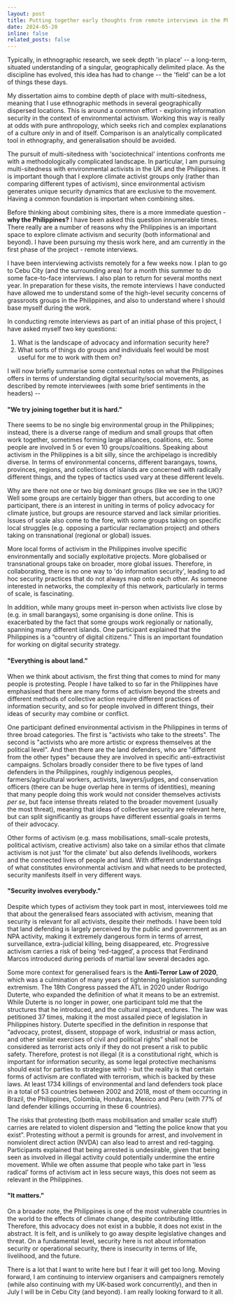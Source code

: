 ```yaml
---
layout: post
title: Putting together early thoughts from remote interviews in the Philippines
date: 2024-05-20 
inline: false
related_posts: false
---
```


Typically, in ethnographic research, we seek depth 'in place' -- a long-term, situated understanding of a singular, geographically delimited place. As the discipline has evolved, this idea has had to change -- the 'field' can be a lot of things these days.

My dissertation aims to combine depth of place with multi-sitedness, meaning that I use ethnographic methods in several geographically dispersed locations. This is around a common effort - exploring information security in the context of environmental activism. Working this way is really at odds with pure anthropology, which seeks rich and complex explanations of a culture *only* in and of itself. Comparison is an analytically complicated tool in ethnography, and generalisation should be avoided.

The pursuit of multi-sitedness with 'sociotechnical' intentions confronts me with a methodologically complicated landscape. In particular, I am pursuing multi-sitedness with environmental activists in the UK and the Philippines. It is important though that I explore climate activist groups only (rather than comparing different types of activism), since environmental activism generates unique security dynamics that are exclusive to the movement. Having a common foundation is important when combining sites. 

Before thinking about combining sites, there is a more immediate question - **why the Philippines?** I have been asked this question innumerable times. There really are a number of reasons why the Philippines is an important space to explore climate activism and security (both informational and beyond). I have been pursuing my thesis work here, and am currently in the first phase of the project - remote interviews. 

I have been interviewing activists remotely for a few weeks now. I plan to go to Cebu City (and the surrounding area) for a month this summer to do some face-to-face interviews. I also plan to return for several months next year. In preparation for these visits, the remote interviews I have conducted have allowed me to understand some of the high-level security concerns of grassroots groups in the Philippines, and also to understand where I should base myself during the work. 

In conducting remote interviews as part of an initial phase of this project, I have asked myself two key questions:

1. What is the landscape of advocacy and information security here?
2. What sorts of things do groups and individuals feel would be most useful for me to work with them on?

I will now briefly summarise some contextual notes on what the Philippines offers in terms of understanding digital security/social movements, as described by remote interviewees (with some brief sentiments in the headers) --

#### "We try joining together but it is hard."

There seems to be no single big environmental group in the Philippines; instead, there is a diverse range of medium and small groups that often work together, sometimes forming large alliances, coalitions, etc. Some people are involved in 5 or even 10 groups/coalitions. Speaking about activism in the Philippines is a bit silly, since the archipelago is incredibly diverse. In terms of environmental concerns, different  barangays, towns, provinces, regions, and collections of islands are concerned with radically different things, and the types of tactics used vary at these different levels.

Why are there not one or two big dominant groups (like we see in the UK)? Well some groups are certainly bigger than others, but according to one participant, there *is* an interest in uniting in terms of policy advocacy for climate justice, but groups are resource starved and lack similar priorities. Issues of scale also come to the fore, with some groups taking on specific local struggles (e.g. opposing a particular reclamation project) and others taking on transnational (regional or global) issues. 

More local forms of activism in the Philippines involve specific environmentally and socially exploitative projects. More globalised or transnational groups take on broader, more global issues. Therefore, in collaborating, there is no one way to 'do information security', leading to ad hoc security practices that do not always map onto each other. As someone interested in networks, the complexity of this network, particularly in terms of scale, is fascinating. 

In addition, while many groups meet in-person when activists live close by (e.g. in small barangays), some organising is done online. This is exacerbated by the fact that some groups work regionally or nationally, spanning many different islands. One participant explained that the Philippines is a “country of digital citizens.” This is an important foundation for working on digital security strategy.
#### "Everything is about land."

When we think about activism, the first thing that comes to mind for many people is protesting. People I have talked to so far in the Philippines have emphasised  that there are many forms of activism beyond the streets and different methods of collective action require different practices of information security, and so for people involved in different things, their ideas of security may combine or conflict. 

One participant defined environmental activism in the Philippines in terms of three broad categories. The first is "activists who take to the streets". The second is "activists who are more artistic or express themselves at the political level". And then there are the land defenders, who are "different from the other types" because they are involved in specific anti-extractivist campaigns. Scholars broadly consider there to be five types of land defenders in the Philippines, roughly indigenous peoples, farmers/agricultural workers, activists, lawyers/judges, and conservation officers (there can be huge overlap here in terms of identities), meaning that many people doing this work would not consider themselves activists *per se*, but face intense threats related to the broader movement (usually the most threat), meaning that ideas of collective security are relevant here, but can split significantly as groups have different essential goals in terms of their advocacy. 

Other forms of activism (e.g. mass mobilisations, small-scale protests, political activism, creative activism) also take on a similar ethos that climate activism is not just 'for the climate' but also defends livelihoods, workers and the connected lives of people and land. With different understandings of what constitutes environmental activism and what needs to be protected, security manifests itself in very different ways.
#### "Security involves everybody."

Despite which types of activism they took part in most, interviewees told me that about the generalised fears associated with activism, meaning that security is relevant for all activists, despite their methods. I have been told that land defending is largely perceived by the public and government as an NPA activity, making it extremely dangerous form in terms of arrest, surveillance, extra-judicial killing, being disappeared, etc. Progressive activism carries a risk of being ‘red-tagged’, a process that Ferdinand Marcos introduced during periods of martial law several decades ago.  

Some more context for generalised fears is the **Anti-Terror Law of 2020**, which was a culmination of many years of tightening legislation surrounding extremism. The 18th Congress passed the ATL in 2020 under Rodrigo Duterte, who expanded the definition of what it means to be an extremist. While Duterte is no longer in power, one participant told me that the structures that he introduced, and the cultural impact, endures. The law was petitioned 37 times, making it the most assailed piece of legislation in Philippines history. Duterte specified in the definition in response that “advocacy, protest, dissent, stoppage of work, industrial or mass action, and other similar exercises of civil and political rights” shall not be considered as terrorist acts only if they do not present a risk to public safety. Therefore, protest is not illegal (it is a constitutional right, which is important for information security, as some legal protective mechanisms should exist for parties to strategise with) - but the reality is that certain forms of activism are conflated with terrorism, which is backed by these laws. At least 1734 killings of environmental and land defenders took place in a total of 53 countries between 2002 and 2018, most of them occurring in Brazil, the Philippines, Colombia, Honduras, Mexico and Peru (with 77% of land defender killings occurring in these 6 countries).

The risks that protesting (both mass mobilisation and smaller scale stuff) carries are related to violent dispersion and “letting the police know that you exist”. Protesting without a permit is grounds for arrest, and involvement in nonviolent direct action (NVDA) can also lead to arrest and red-tagging. Participants explained that being arrested is undesirable, given that being seen as involved in illegal activity could potentially undermine the entire movement. While we often assume that people who take part in 'less radical' forms of activism act in less secure ways, this does not seem as relevant in the Philippines. 
#### "It matters." 

On a broader note, the Philippines is one of the most vulnerable countries in the world to the effects of climate change, despite contributing little. Therefore, this advocacy does not exist in a bubble, it does not exist in the abstract. It is felt, and is unlikely to go away despite legislative changes and threat. On a fundamental level, security here is not about information security or operational security, there is insecurity in terms of life, livelihood, and the future. 

There is a lot that I want to write here but I fear it will get too long. Moving forward, I am continuing to interview organisers and campaigners remotely (while also continuing with my UK-based work concurrently), and then in July I will be in Cebu City (and beyond). I am really looking forward to it all.  


